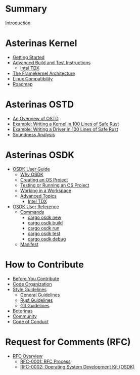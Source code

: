 # Summary

[Introduction](README.md)

# Asterinas Kernel

* [Getting Started](kernel/README.md)
* [Advanced Build and Test Instructions](kernel/advanced-instructions.md)
    * [Intel TDX](kernel/intel_tdx.md)
* [The Framekernel Architecture](kernel/the-framekernel-architecture.md)
* [Linux Compatibility](kernel/linux-compatibility.md)
* [Roadmap](kernel/roadmap.md)

# Asterinas OSTD

* [An Overview of OSTD](ostd/README.md)
* [Example: Writing a Kernel in 100 Lines of Safe Rust](ostd/a-100-line-kernel.md)
* [Example: Writing a Driver in 100 Lines of Safe Rust]()
* [Soundness Analysis]()

# Asterinas OSDK

* [OSDK User Guide](osdk/guide/README.md)
    * [Why OSDK](osdk/guide/why.md)
    * [Creating an OS Project](osdk/guide/create-project.md)
    * [Testing or Running an OS Project](osdk/guide/run-project.md)
    * [Working in a Workspace](osdk/guide/work-in-workspace.md)
    * [Advanced Topics](osdk/guide/advanced_topics.md)
        * [Intel TDX](osdk/guide/intel-tdx.md)
* [OSDK User Reference](osdk/reference/README.md)
    * [Commands](osdk/reference/commands/README.md)
        * [cargo osdk new](osdk/reference/commands/new.md)
        * [cargo osdk build](osdk/reference/commands/build.md)
        * [cargo osdk run](osdk/reference/commands/run.md)
        * [cargo osdk test](osdk/reference/commands/test.md)
        * [cargo osdk debug](osdk/reference/commands/debug.md)
    * [Manifest](osdk/reference/manifest.md)

# How to Contribute

* [Before You Contribute]()
* [Code Organization]()
* [Style Guidelines]()
    * [General Guidelines]() 
    * [Rust Guidelines](to-contribute/style-guidelines/rust-guidelines.md) 
    * [Git Guidelines]() 
* [Boterinas](to-contribute/boterinas.md)
* [Community]()
* [Code of Conduct]()

# Request for Comments (RFC)

* [RFC Overview]()
    * [RFC-0001: RFC Process]()
    * [RFC-0002: Operating System Development Kit (OSDK)]()
